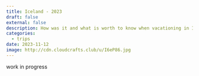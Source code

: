 ```yaml
---
title: Iceland - 2023
draft: false
external: false
description: How was it and what is worth to know when vacationing in Istanbul
categories:
  - trips
date: 2023-11-12
image: http://cdn.cloudcrafts.club/u/I6eP86.jpg
---
```


work in progress
